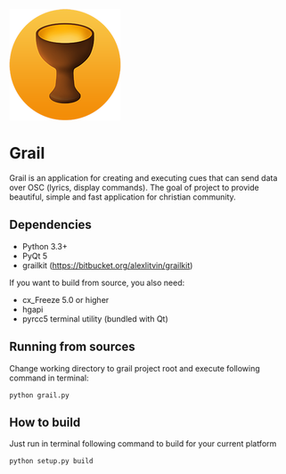 ![grail.png](/icon/grail.png)


# Grail #

Grail is an application for creating and executing cues that can send data over OSC (lyrics, display commands).
The goal of project to provide beautiful, simple and fast application for christian community.

## Dependencies ##

* Python 3.3+
* PyQt 5
* grailkit (https://bitbucket.org/alexlitvin/grailkit)

If you want to build from source, you also need:

* cx_Freeze 5.0 or higher
* hgapi
* pyrcc5 terminal utility (bundled with Qt)

## Running from sources ##

Change working directory to grail project root and
execute following command in terminal:

    python grail.py

## How to build ##

Just run in terminal following command to build for your current platform

    python setup.py build
